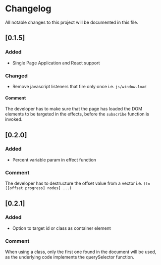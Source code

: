 # Changelog
All notable changes to this project will be documented in this file.

## [0.1.5]
### Added
- Single Page Application and React support

### Changed
- Remove javascript listeners that fire only once i.e. `js/window.load`

#### Comment
The developer has to make sure that the page has loaded the DOM elements to be targeted in the effects, before the `subscribe` function is invoked.

## [0.2.0]
### Added
- Percent variable param in effect function

### Comment
The developer has to destructure the offset value from a vector i.e. `(fn [[offset progress] nodes] ...)`

## [0.2.1]
### Added
- Option to target id or class as container element

### Comment
When using a class, only the first one found in the document will be used, as the underlying code implements the querySelector function.
